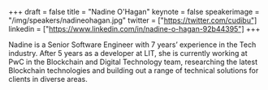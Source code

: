 +++
draft = false
title = "Nadine O'Hagan"
keynote = false
speakerimage = "/img/speakers/nadineohagan.jpg"
twitter = ["https://twitter.com/cudibu"]
linkedin = ["https://www.linkedin.com/in/nadine-o-hagan-92b44395"]
+++

Nadine is a Senior Software Engineer with 7 years’ experience in the Tech industry. After 5 years as a developer at LIT, she is currently working at PwC in the Blockchain and Digital Technology team, researching the latest Blockchain technologies and building out a range of technical solutions for clients in diverse areas.